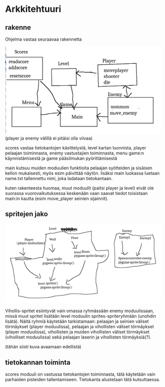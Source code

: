 # Arkkitehtuuri

## rakenne

Ohjelma vastaa seuraavaa rakennetta

![rakenne](https://github.com/tassu60kg/ot-harjoitustyo/blob/main/kuvat/kaavio.png "rakenne")
(player ja enemy välillä ei pitäisi olla viivaa)

scores vastaa tietokantojen käsittelystä, level kartan luonnista, player pelaajan toiminnasta, enemy vastustajien toiminnasta, menu game:n käynnistämisestä ja game pääsilmukan pyörittämisestä

main kutsuu muiden moduulien funktioita pelaajan syötteiden ja sisäisen kellon mukaisesti, myös esim päivittää näytön. lisäksi main luokassa luetaan name.txt tallennettu nimi, joka ladataan tietokantaan.

kuten rakenteesta huomaa, muut moduulit (paitsi player ja level) eivät ole suorassa vuorovaikutuksessa keskenään vaan saavat tiedot toisistaan main:in kautta (esim move_player seinien sijainnit).

## spritejen jako

![spritet](https://github.com/tassu60kg/ot-harjoitustyo/blob/main/kuvat/sprite.png "sprite")

Vihollis-spritet esiintyvät vain omassa ryhmässään enemy moduulissaan, missä muut spritet lisätään level moduulin sprites-spriteryhmään (unohdin lisätä). Näitä ryhmiä käytetään tarkistamaan: pelaajan ja seinien väliset törmäykset (player moduulissa), pelaajan ja vihollisten väliset törmäykset (player moduulissa), vihollisten ja muiden vihollisten väliset törmäykset (viholliset moduulissa) sekä pelaajan laserin ja vihollisten törmäyksiä(?).

(tähän siisti kuva avaamaan edellistä)


## tietokannan toiminta

scores moduuli on vastussa tietokantojen toiminnasta, tätä käytetään vain parhaiden pisteiden tallentamiseen. Tietokanta alustetaan tätä kutsuttaessa.

